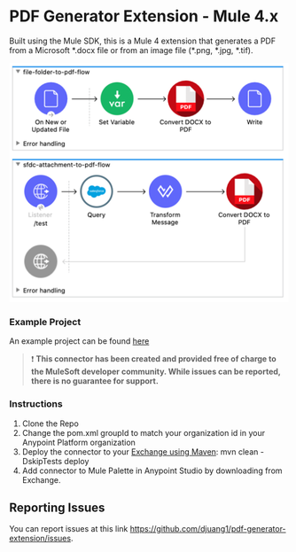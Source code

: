 # PDF Generator Extension - Mule 4.x

Built using the Mule SDK, this is a Mule 4 extension that generates a PDF from a Microsoft \*.docx file or from an image file (\*.png, \*.jpg, \*.tif).

<img src="https://github.com/djuang1/djuang1.github.io/blob/master/img/pdf-generator-extension/pdf-generator-flow-example.png?raw=true" width="600px">

### Example Project

An example project can be found [here](https://github.com/djuang1/pdf-generator-example-mule4)

> :exclamation: **This connector has been created and provided free of charge to the MuleSoft developer community. While issues can be reported, there is no guarantee for support.**

### Instructions

1.  Clone the Repo
2.  Change the pom.xml groupId to match your organization id in your Anypoint Platform organization
3.  Deploy the connector to your [Exchange using Maven](https://docs.mulesoft.com/exchange/to-publish-assets-maven):  mvn clean -DskipTests deploy
4.  Add connector to Mule Palette in Anypoint Studio by downloading from Exchange.

## Reporting Issues

You can report issues at this link https://github.com/djuang1/pdf-generator-extension/issues.
